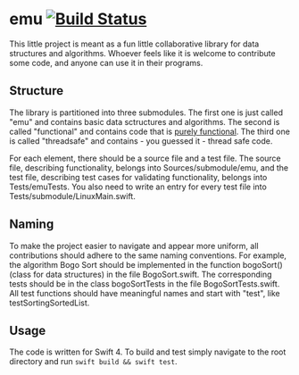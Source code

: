 # emu [![Build Status](https://travis-ci.org/LimeThaw/emu.svg?branch=master)](https://travis-ci.org/LimeThaw/emu)

This little project is meant as a fun little collaborative library for data structures and
algorithms. Whoever feels like it is welcome to contribute some code, and anyone can use
it in their programs.

## Structure

The library is partitioned into three submodules. The first one is just called "emu" and contains
basic data sctructures and algorithms. The second is called "functional" and contains code that is
[purely functional](https://en.wikipedia.org/wiki/Purely_functional_programming#Properties_of_purely_functional_program).
The third one is called "threadsafe" and contains - you guessed it - thread safe code.

For each element, there should be a source file and a test file. The source file, describing
functionality, belongs into Sources/submodule/emu, and the test file, describing test cases for
validating functionality, belongs into Tests/emuTests. You also need to write an entry for
every test file into Tests/submodule/LinuxMain.swift.

## Naming

To make the project easier to navigate and appear more uniform, all contributions should adhere
to the same naming conventions. For example, the algorithm Bogo Sort should be implemented in
the function bogoSort() (class for data structures) in the file BogoSort.swift. The
corresponding tests should be in the class bogoSortTests in the file BogoSortTests.swift.
All test functions should have meaningful names and start with "test", like testSortingSortedList.

## Usage

The code is written for Swift 4. To build and test simply navigate to the root directory
and run `swift build && swift test`.
